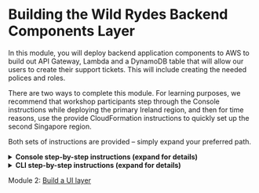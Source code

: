 # Building the Wild Rydes Backend Components Layer

In this module, you will deploy backend application components to AWS to build out API Gateway, Lambda and a DynamoDB table that will allow our users to create their support tickets.  This will include creating the needed polices and roles.

There are two ways to complete this module.  For learning purposes, we recommend that workshop participants step through the Console instructions while deploying the primary Ireland region, and then for time reasons, use the provide CloudFormation instructions to quickly set up the second Singapore region.

Both sets of instructions are provided – simply expand your preferred path.

<details>
<summary><strong>Console step-by-step instructions (expand for details)</strong></summary>

The following objects will be used as you create the resources in the console for this module:
* `Wild_Rydes_DynamoDB_Get.json` - This is the policy needed in order to read from DynamoDB using our the `tickets-get.js` Lambda functions
* `Wild_Rydes_DynamoDB_Put.json` - This is the policy needed in order to write to DynamoDB using our the `tickets-post.js` Lambda function
* `Wild_Rydes_DynamoDB_Replication.json` - This is the policy needed in order to use DynambDB Streams to replicate to a second region using the `replicate.js` Lambda function

There are several steps needed to deploy the API and Lambda functions via the console.  The basic steps are:

1. Create the appropriate IAM policies and roles our three lambda functions
2. Create the required Amazon DynamoDB table
3. Create the AWS Lambda functions
4. Create the Amazon API Gateway for the primary application region

Let’s go ahead and create all the needed polices and roles for our workshop

## 1. In the Console – open IAM and select “Policies” from the left and click on the “Create policy” button:

![Create Policy](images/create-policy-1.png)

Select "Create Your Own Policy" from the next screen
Under Policy Name, enter "Wild_Rydes_DynamoDB_Get"

Next, open the policy below and cut and paste it into the editor in the AWS Console

[Download Policy Wild_Rydes_DynamoDB_Get.json](Wild_Rydes_DynamoDB_Get.json)

Click on "Validate policy" followed by "Create policy"

![Create Policy Editor](images/create-policy-2.png)

Go ahead and repeat these exact same steps two more times in order to create the following two additional polices that will be needed during the workshop.

[Download Policy Wild_Rydes_DynamoDB_Put.json](Wild_Rydes_DynamoDB_Put.json)

[Download Policy Wild_Rydes_DynamoDB_Replication.json](Wild_Rydes_DynamoDB_Replication.json)

Next will be creation of three roles that correspond to the three polices that were just created.

In the Console – open IAM and select “Roles” from the left, and click on the “Create role” button:

![Create Role](images/create-role-1.png)

Select the type of “AWS Service” and choose Lambda from the list below and select “Next: Permissions”:

![Choose Role Type](images/create-role-lambda.png)

Find the Wild_Rydes_DynamoDB_Get policy you just created on the next screen and select “Next: Review”

![Select Policy to Role](images/create-role-select-policy.png)

On the next screen, enter “Wild_Rydes_DynamoDB_Get” for the Role Name and select “Create role”

![Choose Role Final](images/create-role-final.png)

Repeat the same steps two more times, this time creating the role for “Wild_Rydes_DynamoDB_Put” and "Wild_Rydes_DynamoDB_Replication" and attaching the corresponding policy you created earlier.

## 2. Next we will create our DynamoDB Table for our application data

Ensure you are set to Ireland (eu-west-1) in the upper right corner of the console.  If you mistakenly create the DynamoDB table in the wrong region, the application will not work.

In the console, open DynamoDB (it can be found under Database).  Select “Create Table” (your screen may be slightly different depending on whether this is your first DynamoDB table in this region or not):

![DymamoDB Create Button](images/dynamodb-create-button.png)

For the table name, enter “SXRTickets” and enter “id” as the Primary Key Partition Key and then click “Create”.  That’s all that is required for now to set up the table.

![DymamoDB Create SXRTickets](images/dynamodb-create-sxrtickets.png)

## 3. Next, we will create our two Lambda functions:

First, navigate to Lambda in the console (again ensuring you are still in the Ireland region) and click “Create a function”

![Create Lambda function](images/create-lambda-function.png)

Next select “Author from scratch”

![Lambda author from scratch](images/lambda-author-scratch.png)

Name your first function “Wild_Rydes_Lambda_Get” and assign the role you created previously to it and click “Create function”

Ensure the runtime is Node.js 6.10.  If it isn’t, simply select it.

For the Handler, enter “tickets-get.handler” and then paste the following code into the editor you see on your screen:

[Lambda tickets-get.js](tickets-get.js)

Next, under “Environment Variables”, enter they key TABLE_NAME and the value SXRTickets

![Create Lambda Wild Rydes Get](images/create-lambda-wild-rydes-get.png)

Once everything is set correctly, click “Save” near the top center of the screen.

We will repeat the same steps for the put/post Lambda function, and one more time for the DynamoDB_Replication function.  Note that no environment variables are needed for the replication Lambda.

[Lambda tickets-post.js](tickets-post.js)

[Lambda replicate.js](replicate.js)

## 4. Now that we have our Roles, Policies, DynamoDB Table and our three Lambda functions set up, we can create our API Gateway Endpoint

In the console, under Application Services, open Amazon API Gateway and click on “Get Started”.  Click on OK if you are given a “Create Example API” dialogue.

![Create Example API](images/create-example-api.png)

Select “New API” and enter the API Name of “Wild_Rydes_API” and choose the Endpoint Type of “Regional” and then click “Create API”

![Create new API](images/create-new-api.png)

Next, from the Actions drop-down, choose “Create Resource” and name the resource “ticket” and select the “Enable API Gateway CORS” option and then click “Create Resource”

![Create api child CORS](images/api-child-resource-cors.png)

Next we will create two methods – one for Get and one for Post/Put

From the “Actions” drop-down select “Create Method” and then choose “GET” as your first method and select the check-box to confirm creation:

![Create api method get](images/api-method-get.png)

Keep “Lambda Function” selected, enable “Use Lambda Proxy Integration” and choose “eu-west-1” as the Lambda Region and then start typing in the Lambda Function box and choose “Wild_Rydes_Lambda_Get” and then click “Save"

![Setup api method get](images/api-method-get-setup.png)

Click OK when asked to “Add Permission to Lambda Function”

![api lambda permission](images/api-lambda-permission.png)

Now we’ll create our POST method following the same basic steps – from the “Actions” drop-down select “Create Method” but this time we’ll choose POST.

Ensure you choose “Wild_Rydes_Lambda_Put” as your function this time.

![Setup api method post](images/api-method-post-setup.png)

Again, click “OK” when asked to “Add Permission to Lambda Function”

Finally, we will enable Cross-Origin.  From the Actions drop-down, select “Enable CORS”

![actions enable cors apigw](images/actions-enable-cors.png)

Simply Accept the Default Settings and click on the “Enable CORS and Replace Existing CORS Headers” button:

![accept replace cors apigw](images/accept-replace-cors.png)

Click “Yes, replace existing values” if prompted.

Next we will deploy the API – this is done from the “Actions” pull-down, selecting “Deploy API”

![deploy api to prod](images/deploy-api-prod.png)

Then select “New Stage” for Deployment Stage and enter the Stage Name of “Prod” and click “Deploy”

![deploy api to prod](images/deploy-api-prod-new-stage.png)

You have now completed the setup of all the API and backend components needed for your primary region



</details>

<details>
<summary><strong>CLI step-by-step instructions (expand for details)</strong></summary>


Navigate to the `api` folder within your local Git repository and take a look at the files within. You will see three files

* `ticket-service.yaml` – This is a CloudFormation template (using SAM syntax) that describes the infrastructure needed to for the API and how each component should be configured.
* `tickets-get.js` – This is the Node.js code required by our Lambda function needed to retrieve tickets from DynamoDB
* `tickets-post.js` – This is the Node.js code required by our second Lambda function to create new tickets in DynamoDB



There is no modification necessary to this application code so we can go ahead and deploy it to AWS. Since it comes with a CloudFormation template, we can use this to upload our code and create all of the necessary AWS resources for us rather than doing this manually using the console which would take much longer. Remember that we will be setting all of this up again in a second region so using templates makes this process easily repeatable.  Feel free to open the template and take a look at the resources it is creating and how they are defined.

## 1. Create an S3 bucket to store the app code

We'll first need a bucket to store our source code in AWS.

#### High-level Instructions

Go ahead and create a bucket using the AWS Console or the CLI. S3 bucket names must be globally unique so choose a name for your bucket using something unique to you such as your name e.g. `wildrydes-firstname-lastname`. If you get an error that your bucket name already exists, try adding additional numbers or characters until you find an unused name.

You can create a bucket using the CLI with the following command:

     aws s3 mb s3://wildrydes-multiregion-blake-mitchell --region eu-west-1

Note that in this and in the following CLI commands, we are explicitly passing in the region. Like many things in AWS, S3 buckets are regional. If you do not specify a region, a default will be used which may not be what you want.

## 2. Package up the API code and push to S3

Because this is a SAM Template, we must first package it. This process will upload the source code to our S3 bucket and generate a new template referencing the code in S3 where it can be used by AWS Lambda.

#### High-level instructions

Go ahead and create two new Lambda functions using the the Node.js code from `tickets-post.js` and `tickets-get.js`.

You can do this using the following CLI command. Note that you must replace `[bucket-name]` in this command with the bucket you just created):

    aws cloudformation package \
    --region eu-west-1 \
    --template-file ticket-service.yaml \
    --output-template-file ticket-service-output.yaml \
    --s3-bucket [bucket_name]

If all went well, you should get a success message and instructions to deploy your new template.

## 3. Deploy a stack of resources

Next, we need to spin up the resources needed to run our code and expose it as an API.

#### High-level instructions

<details>
<summary><strong>CLI/CloudFormation step-by-step instructions (expand for details)</strong></summary>

You can now take the newly generated template and use it to create resources in AWS. Go ahead and run the following CLI command:

    aws cloudformation deploy \
    --region eu-west-1 \
    --template-file ticket-service-output.yaml \
    --stack-name ticket-service-api \
    --capabilities CAPABILITY_IAM


This command may take a few minutes to run. In this time you can hop over to the console and watch all of the resources being created for you. Open up the AWS Console in your browser and check you are in the correct region (EU Ireland) before selecting the CloudFormation service from the menu. You should your stack listed as `ticket-service-api`. You can click on this stack to see all of the resources it created.

***[TODO: Image of Cloudformation here with key areas marked]***

Once your stack has successfully completed, navigate to the Outputs tab of your stack where you will find an API URL. Take note of this URL as we will need it later to configure our UI.

***[TODO: Screenshot of the Resources tab]***

You can also take a look at some of the other resources created by this template. Under the Resources section of the Cloudformation stack you can click on the Lambda functions and the API Gateway. Note how the gateway was configured with the `GET` method calling our `TicketGetFunction` Lambda function and the `POST` method calling our `TicketPostFunction` Lambda function. You can also see that an empty DynamoDB table was set up as well as IAM roles to allow our functions to speak to DynamoDB.

</details>

You can confirm that your API is working by copying your API URL and appending `/ticket` to it before navigating to it into your browser. It should return the following:

    {"Items":[],"Count":0,"ScannedCount":0}

***[TODO: Screenshot of the API in a browser]***

## Completion

Congratulations! You have successfully deployed an API running on AWS Lambda and API Gateway by using CloudFormation. In the next module you will deploy a UI that uses this API to expose it to our users.

</details>

Module 2: [Build a UI layer](../2_UI/README.md)
